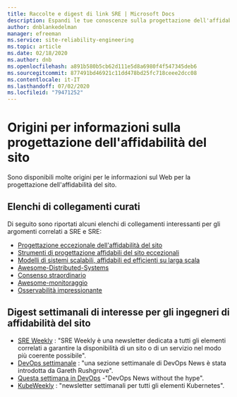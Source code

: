 ```yaml
---
title: Raccolte e digest di link SRE | Microsoft Docs
description: Espandi le tue conoscenze sulla progettazione dell'affidabilità del sito con queste risorse
author: dnblankedelman
manager: efreeman
ms.service: site-reliability-engineering
ms.topic: article
ms.date: 02/18/2020
ms.author: dnb
ms.openlocfilehash: a891b580b5cb62d111e5d8a6980f4f547345deb6
ms.sourcegitcommit: 877491bd46921c11dd478bd25fc718ceee2dcc08
ms.contentlocale: it-IT
ms.lasthandoff: 07/02/2020
ms.locfileid: "79471252"
---
```

# <a name="sources-for-site-reliability-engineering-information"></a>Origini per informazioni sulla progettazione dell'affidabilità del sito

Sono disponibili molte origini per le informazioni sul Web per la progettazione dell'affidabilità del sito.

## <a name="curated-link-lists"></a>Elenchi di collegamenti curati

Di seguito sono riportati alcuni elenchi di collegamenti interessanti per gli argomenti correlati a SRE e SRE:

* [Progettazione eccezionale dell'affidabilità del sito](https://github.com/dastergon/awesome-sre)
* [Strumenti di progettazione affidabili del sito eccezionali](https://github.com/SquadcastHub/awesome-sre-tools)
* [Modelli di sistemi scalabili, affidabili ed efficienti su larga scala](http://awesome-scalability.com)
* [Awesome-Distributed-Systems](https://github.com/theanalyst/awesome-distributed-systems)
* [Consenso straordinario](https://github.com/dgryski/awesome-consensus)
* [Awesome-monitoraggio](https://github.com/crazy-canux/awesome-monitoring)
* [Osservabilità impressionante](https://github.com/adriannovegil/awesome-observability)

## <a name="weekly-digests-of-interest-to-site-reliability-engineers"></a>Digest settimanali di interesse per gli ingegneri di affidabilità del sito

* [SRE Weekly](https://sreweekly.com) : "SRE Weekly è una newsletter dedicata a tutti gli elementi correlati a garantire la disponibilità di un sito o di un servizio nel modo più coerente possibile".
* [DevOps settimanale](https://www.devopsweekly.com) : "una sezione settimanale di DevOps News è stata introdotta da Gareth Rushgrove".
* [Questa settimana in DevOps](https://thisweekindevops.com) -"DevOps News without the hype".
* [KubeWeekly](https://kubeweekly.io) : "newsletter settimanali per tutti gli elementi Kubernetes".
